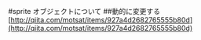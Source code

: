 #sprite オブジェクトについて
##動的に変更する
[http://qiita.com/motsat/items/927a4d2682765555b80d](http://qiita.com/motsat/items/927a4d2682765555b80d)